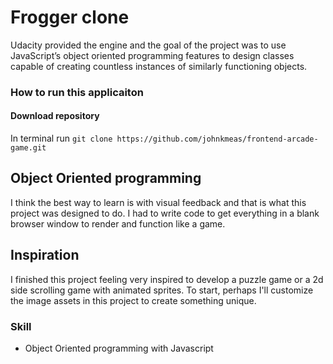 # Frogger clone
Udacity provided the engine and the goal of the project was
to use JavaScript’s object oriented programming features to design classes capable of creating countless instances of similarly functioning objects.

### How to run this applicaiton
#### Download repository
In terminal run `git clone https://github.com/johnkmeas/frontend-arcade-game.git`

## Object Oriented programming
I think the best way to learn is with visual feedback and that is what this project was designed to do. I had to write code to get everything in a blank browser window to render and function like a game.

## Inspiration
I finished this project feeling very inspired to develop a puzzle game or a 2d side scrolling game with animated sprites. To start, perhaps I'll customize the image assets in this project to create something unique.

### Skill
- Object Oriented programming with Javascript
